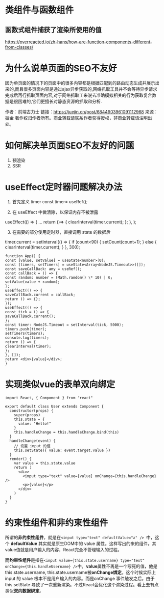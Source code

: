 # 类组件与函数组件
## 函数式组件捕获了渲染所使用的值
https://overreacted.io/zh-hans/how-are-function-components-different-from-classes/


# 为什么说单页面的SEO不友好
因为单页面的情况下的页面中的很多内容都是根据匹配到的路由动态生成并展示出来的,而且很多页面内容是通过ajax异步获取的,网络抓取工具并不会等待异步请求完成后再行抓取页面内容,对于网络抓取工来说去准确模拟相关的行为获取复合数据是很困难的,它们更擅长对静态资源的抓取和分析.

作者：前端古力士
链接：https://juejin.cn/post/6844903961091112968
来源：掘金
著作权归作者所有。商业转载请联系作者获得授权，非商业转载请注明出处。

# 如何解决单页面SEO不友好的问题
1. 预渲染
2. SSR

# useEffect定时器问题解决办法
1. 首先定义 timer
const timer= useRef();

2. 在 useEffect 中做清除，以保证内存不被泄露

useEffect(() => {
...
return ()=> {
clearInterval(timer.current);
};
}, );

3. 在需要的部分使用定时器，直接调用 state 的数据后

timer.current = setInterval(() => {
if (count<90) {
setCount(count+1);
} else {
clearInterval(timer.current);
}
}, 300);

```
function App() {
const [value, setValue] = useState<number>(0);
const [timers, setTimers] = useState<Array<NodeJS.Timeout>>([]);
const saveCallBack: any = useRef();
const callBack = () => {
const random: number = (Math.random() \* 10) | 0;
setValue(value + random);
};
useEffect(() => {
saveCallBack.current = callBack;
return () => {};
});
useEffect(() => {
const tick = () => {
saveCallBack.current();
};
const timer: NodeJS.Timeout = setInterval(tick, 5000);
timers.push(timer);
setTimers(timers);
console.log(timers);
return () => {
clearInterval(timer);
};
}, []);
return <div>{value}</div>;
}
```

# 实现类似vue的表单双向绑定
```
import React, { Component } from "react"

export default class User extends Component {
  constructor(props) {
    super(props)
    this.state = {
      value: "Hello!"
    }
    this.handleChange = this.handleChange.bind(this)
  }
  handleChange(event) {
    // 设置 input 的值
    this.setState({ value: event.target.value })
  }
  render() {
    var value = this.state.value
    return (
      <div>
        <input type="text" value={value} onChange={this.handleChange} />
        <p>{value}</p>
      </div>
    )
  }
}
```

# 约束性组件和非约束性组件
所谓的**非约束性组件**，就是在```<input type="text" defaultValue="a" /> ```中，这个 **defaultValue** 其实就是原生DOM中的 value 属性。这样写出的来的组件，其value值就是用户输入的内容，React完全不管理输入的过程。

而**约束性组件**是指在```<input value={this.state.username} type="text" onChange={this.handleUsername} />```中，**value**属性不再是一个写死的值，他是 this.state.username, this.state.username被**onChange绑定**。这个时候实际上 input 的 value 根本不是用户输入的内容。而是onChange 事件触发之后，由于 this.setState 导致了一次重新渲染。不过React会优化这个渲染过程。看上去有点类似**双向数据绑定**。